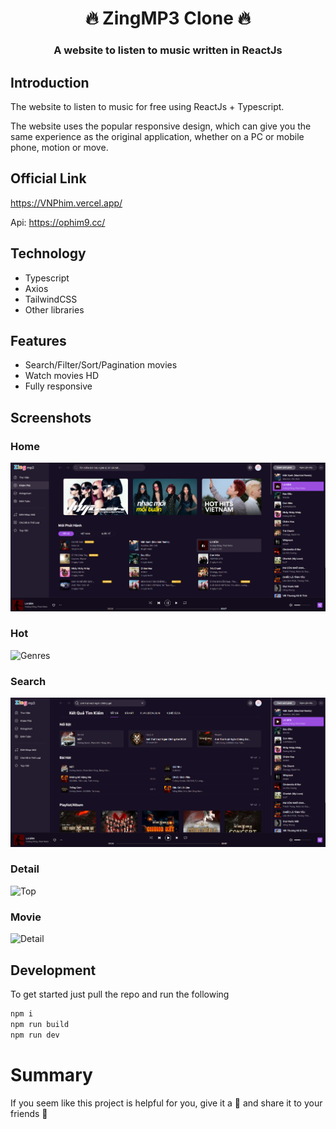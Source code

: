 <h1 align= center><b>🔥 ZingMP3 Clone 🔥</b></h1>
<h3 align = center> A website to listen to music written in ReactJs </h3>

## Introduction

The website to listen to music for free using ReactJs + Typescript.

The website uses the popular responsive design, which can give you the same experience as the original application, whether on a PC or mobile phone, motion or move.


## Official Link

https://VNPhim.vercel.app/

Api: https://ophim9.cc/

## Technology

- Typescript
- Axios
- TailwindCSS
- Other libraries

## Features

- Search/Filter/Sort/Pagination movies
- Watch movies HD
- Fully responsive

## Screenshots

### Home
![Home](/assets/imgs/home.webp)

### Hot
![Genres](/assets/imgs/hot.webp)

### Search
![New](/assets/imgs/search.webp)

### Detail
![Top](/assets/imgs/detail.webp)

### Movie
![Detail](/assets/imgs/watch.webp)

## Development

To get started just pull the repo and run the following

```bash
npm i
npm run build
npm run dev
```

# Summary

If you seem like this project is helpful for you, give it a 🌟 and share it to your friends 💖